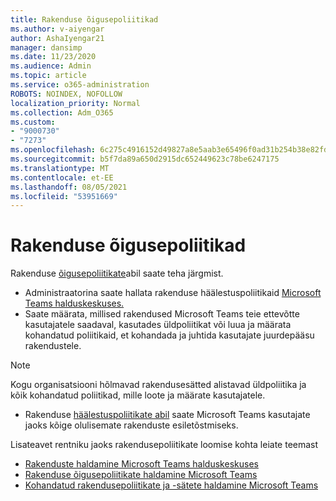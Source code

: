 ```yaml
---
title: Rakenduse õigusepoliitikad
ms.author: v-aiyengar
author: AshaIyengar21
manager: dansimp
ms.date: 11/23/2020
ms.audience: Admin
ms.topic: article
ms.service: o365-administration
ROBOTS: NOINDEX, NOFOLLOW
localization_priority: Normal
ms.collection: Adm_O365
ms.custom:
- "9000730"
- "7273"
ms.openlocfilehash: 6c275c4916152d49827a8e5aab3e65496f0ad31b254b38e82fdd1ad29554f7d2
ms.sourcegitcommit: b5f7da89a650d2915dc652449623c78be6247175
ms.translationtype: MT
ms.contentlocale: et-EE
ms.lasthandoff: 08/05/2021
ms.locfileid: "53951669"
---
```

# <a name="app-permission-policies"></a>Rakenduse õigusepoliitikad

Rakenduse [õigusepoliitikate](https://docs.microsoft.com/microsoftteams/teams-app-permission-policies)abil saate teha järgmist.
- Administraatorina saate hallata rakenduse häälestuspoliitikaid [Microsoft Teams halduskeskuses.](https://admin.teams.microsoft.com/policies/app-permission)
- Saate määrata, millised rakendused Microsoft Teams teie ettevõtte kasutajatele saadaval, kasutades üldpoliitikat või luua ja määrata kohandatud poliitikaid, et kohandada ja juhtida kasutajate juurdepääsu rakendustele. [](https://docs.microsoft.com/microsoftteams/teams-app-permission-policies#create-a-custom-app-permission-policy) 
> [!NOTE]
> Kogu organisatsiooni hõlmavad rakendusesätted alistavad üldpoliitika ja kõik kohandatud poliitikad, mille loote ja määrate kasutajatele.
- Rakenduse [häälestuspoliitikate abil](https://docs.microsoft.com/microsoftteams/teams-app-setup-policies) saate Microsoft Teams kasutajate jaoks kõige olulisemate rakenduste esiletõstmiseks. 


Lisateavet rentniku jaoks rakendusepoliitikate loomise kohta leiate teemast
- [Rakenduste haldamine Microsoft Teams halduskeskuses](https://docs.microsoft.com/MicrosoftTeams/manage-apps)
- [Rakenduse õigusepoliitikate haldamine Microsoft Teams](https://docs.microsoft.com/microsoftteams/teams-app-permission-policies)
- [Kohandatud rakendusepoliitikate ja -sätete haldamine Microsoft Teams](https://docs.microsoft.com/MicrosoftTeams/teams-custom-app-policies-and-settings)
